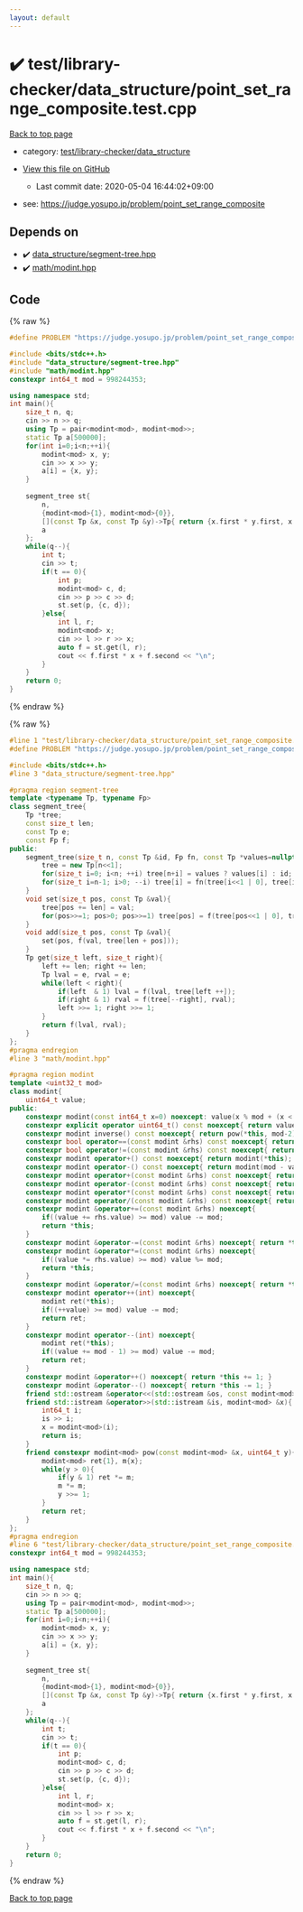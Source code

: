 ```yaml
---
layout: default
---
```


<!-- mathjax config similar to math.stackexchange -->
<script type="text/javascript" async
  src="https://cdnjs.cloudflare.com/ajax/libs/mathjax/2.7.5/MathJax.js?config=TeX-MML-AM_CHTML">
</script>
<script type="text/x-mathjax-config">
  MathJax.Hub.Config({
    TeX: { equationNumbers: { autoNumber: "AMS" }},
    tex2jax: {
      inlineMath: [ ['$','$'] ],
      processEscapes: true
    },
    "HTML-CSS": { matchFontHeight: false },
    displayAlign: "left",
    displayIndent: "2em"
  });
</script>

<script type="text/javascript" src="https://cdnjs.cloudflare.com/ajax/libs/jquery/3.4.1/jquery.min.js"></script>
<script src="https://cdn.jsdelivr.net/npm/jquery-balloon-js@1.1.2/jquery.balloon.min.js" integrity="sha256-ZEYs9VrgAeNuPvs15E39OsyOJaIkXEEt10fzxJ20+2I=" crossorigin="anonymous"></script>
<script type="text/javascript" src="../../../../assets/js/copy-button.js"></script>
<link rel="stylesheet" href="../../../../assets/css/copy-button.css" />


# :heavy_check_mark: test/library-checker/data_structure/point_set_range_composite.test.cpp

<a href="../../../../index.html">Back to top page</a>

* category: <a href="../../../../index.html#c4b8fe8a8231f4c5b6444b288e0b90cd">test/library-checker/data_structure</a>
* <a href="{{ site.github.repository_url }}/blob/master/test/library-checker/data_structure/point_set_range_composite.test.cpp">View this file on GitHub</a>
    - Last commit date: 2020-05-04 16:44:02+09:00


* see: <a href="https://judge.yosupo.jp/problem/point_set_range_composite">https://judge.yosupo.jp/problem/point_set_range_composite</a>


## Depends on

* :heavy_check_mark: <a href="../../../../library/data_structure/segment-tree.hpp.html">data_structure/segment-tree.hpp</a>
* :heavy_check_mark: <a href="../../../../library/math/modint.hpp.html">math/modint.hpp</a>


## Code

<a id="unbundled"></a>
{% raw %}
```cpp
#define PROBLEM "https://judge.yosupo.jp/problem/point_set_range_composite"

#include <bits/stdc++.h>
#include "data_structure/segment-tree.hpp"
#include "math/modint.hpp"
constexpr int64_t mod = 998244353;

using namespace std;
int main(){
    size_t n, q;
    cin >> n >> q;
    using Tp = pair<modint<mod>, modint<mod>>;
    static Tp a[500000];
    for(int i=0;i<n;++i){
        modint<mod> x, y;
        cin >> x >> y;
        a[i] = {x, y};
    }
    
    segment_tree st{
        n,
        {modint<mod>{1}, modint<mod>{0}},
        [](const Tp &x, const Tp &y)->Tp{ return {x.first * y.first, x.second * y.first + y.second}; },
        a
    };
    while(q--){
        int t;
        cin >> t;
        if(t == 0){
            int p;
            modint<mod> c, d;
            cin >> p >> c >> d;
            st.set(p, {c, d});
        }else{
            int l, r;
            modint<mod> x;
            cin >> l >> r >> x;
            auto f = st.get(l, r);
            cout << f.first * x + f.second << "\n";
        }
    }
    return 0;
}

```
{% endraw %}

<a id="bundled"></a>
{% raw %}
```cpp
#line 1 "test/library-checker/data_structure/point_set_range_composite.test.cpp"
#define PROBLEM "https://judge.yosupo.jp/problem/point_set_range_composite"

#include <bits/stdc++.h>
#line 3 "data_structure/segment-tree.hpp"

#pragma region segment-tree
template <typename Tp, typename Fp>
class segment_tree{
    Tp *tree;
    const size_t len;
    const Tp e;
    const Fp f;
public:
    segment_tree(size_t n, const Tp &id, Fp fn, const Tp *values=nullptr): len(n), e(id), f(fn){
        tree = new Tp[n<<1];
        for(size_t i=0; i<n; ++i) tree[n+i] = values ? values[i] : id;
        for(size_t i=n-1; i>0; --i) tree[i] = fn(tree[i<<1 | 0], tree[i<<1 | 1]);
    }
    void set(size_t pos, const Tp &val){
        tree[pos += len] = val;
        for(pos>>=1; pos>0; pos>>=1) tree[pos] = f(tree[pos<<1 | 0], tree[pos<<1 | 1]);
    }
    void add(size_t pos, const Tp &val){
        set(pos, f(val, tree[len + pos]));
    }
    Tp get(size_t left, size_t right){
        left += len; right += len;
        Tp lval = e, rval = e;
        while(left < right){
            if(left  & 1) lval = f(lval, tree[left ++]);
            if(right & 1) rval = f(tree[--right], rval);
            left >>= 1; right >>= 1;
        }
        return f(lval, rval);
    }
};
#pragma endregion
#line 3 "math/modint.hpp"

#pragma region modint
template <uint32_t mod>
class modint{
    uint64_t value;
public:
    constexpr modint(const int64_t x=0) noexcept: value(x % mod + (x < 0 ? mod : 0)){ }
    constexpr explicit operator uint64_t() const noexcept{ return value; }
    constexpr modint inverse() const noexcept{ return pow(*this, mod-2); }
    constexpr bool operator==(const modint &rhs) const noexcept{ return value == rhs.value; }
    constexpr bool operator!=(const modint &rhs) const noexcept{ return value != rhs.value; }
    constexpr modint operator+() const noexcept{ return modint(*this); }
    constexpr modint operator-() const noexcept{ return modint(mod - value); }
    constexpr modint operator+(const modint &rhs) const noexcept{ return modint(*this) += rhs; }
    constexpr modint operator-(const modint &rhs) const noexcept{ return modint(*this) -= rhs; }
    constexpr modint operator*(const modint &rhs) const noexcept{ return modint(*this) *= rhs; }
    constexpr modint operator/(const modint &rhs) const noexcept{ return modint(*this) /= rhs; }
    constexpr modint &operator+=(const modint &rhs) noexcept{
        if((value += rhs.value) >= mod) value -= mod;
        return *this;
    }
    constexpr modint &operator-=(const modint &rhs) noexcept{ return *this += mod - rhs.value; }
    constexpr modint &operator*=(const modint &rhs) noexcept{
        if((value *= rhs.value) >= mod) value %= mod;
        return *this;
    }
    constexpr modint &operator/=(const modint &rhs) noexcept{ return *this *= rhs.inverse(); }
    constexpr modint operator++(int) noexcept{
        modint ret(*this);
        if((++value) >= mod) value -= mod;
        return ret;
    }
    constexpr modint operator--(int) noexcept{
        modint ret(*this);
        if((value += mod - 1) >= mod) value -= mod;
        return ret;
    }
    constexpr modint &operator++() noexcept{ return *this += 1; }
    constexpr modint &operator--() noexcept{ return *this -= 1; }
    friend std::ostream &operator<<(std::ostream &os, const modint<mod> &x){ return os << x.value; }
    friend std::istream &operator>>(std::istream &is, modint<mod> &x){
        int64_t i;
        is >> i;
        x = modint<mod>(i);
        return is;
    }
    friend constexpr modint<mod> pow(const modint<mod> &x, uint64_t y){
        modint<mod> ret{1}, m{x};
        while(y > 0){
            if(y & 1) ret *= m;
            m *= m;
            y >>= 1;
        }
        return ret;
    }
};
#pragma endregion
#line 6 "test/library-checker/data_structure/point_set_range_composite.test.cpp"
constexpr int64_t mod = 998244353;

using namespace std;
int main(){
    size_t n, q;
    cin >> n >> q;
    using Tp = pair<modint<mod>, modint<mod>>;
    static Tp a[500000];
    for(int i=0;i<n;++i){
        modint<mod> x, y;
        cin >> x >> y;
        a[i] = {x, y};
    }
    
    segment_tree st{
        n,
        {modint<mod>{1}, modint<mod>{0}},
        [](const Tp &x, const Tp &y)->Tp{ return {x.first * y.first, x.second * y.first + y.second}; },
        a
    };
    while(q--){
        int t;
        cin >> t;
        if(t == 0){
            int p;
            modint<mod> c, d;
            cin >> p >> c >> d;
            st.set(p, {c, d});
        }else{
            int l, r;
            modint<mod> x;
            cin >> l >> r >> x;
            auto f = st.get(l, r);
            cout << f.first * x + f.second << "\n";
        }
    }
    return 0;
}

```
{% endraw %}

<a href="../../../../index.html">Back to top page</a>

